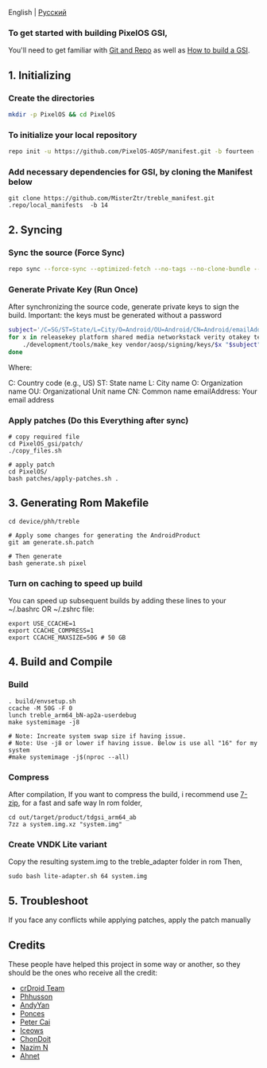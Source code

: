 English | [Русский](README-RU.md)
### To get started with building PixelOS GSI,
You'll need to get familiar with [Git and Repo](https://source.android.com/source/using-repo.html) as well as [How to build a GSI](https://github.com/phhusson/treble_experimentations/wiki/How-to-build-a-GSI%3F).

## 1. Initializing
### Create the directories

```bash
mkdir -p PixelOS && cd PixelOS
```

### To initialize your local repository

```bash
repo init -u https://github.com/PixelOS-AOSP/manifest.git -b fourteen --git-lfs
```
 

### Add necessary dependencies for GSI, by cloning the Manifest below
 
    git clone https://github.com/MisterZtr/treble_manifest.git .repo/local_manifests  -b 14
  

## 2. Syncing
### Sync the source (Force Sync)

```bash
repo sync --force-sync --optimized-fetch --no-tags --no-clone-bundle --prune -j$(nproc --all)
```

### Generate Private Key (Run Once)
After synchronizing the source code, generate private keys to sign the build. Important: the keys must be generated without a password

```bash
subject='/C=SG/ST=State/L=City/O=Android/OU=Android/CN=Android/emailAddress=limzhijian99@gmail.com'
for x in releasekey platform shared media networkstack verity otakey testkey sdk_sandbox bluetooth nfc; do \
    ./development/tools/make_key vendor/aosp/signing/keys/$x "$subject"; \
done
```
Where:

C: Country code (e.g., US) ST: State name L: City name O: Organization name OU: Organizational Unit name CN: Common name emailAddress: Your email address


### Apply patches (Do this Everything after sync)
 
```
# copy required file
cd PixelOS_gsi/patch/
./copy_files.sh

# apply patch
cd PixelOS/
bash patches/apply-patches.sh .
```

## 3. Generating Rom Makefile
 
 ```
cd device/phh/treble

# Apply some changes for generating the AndroidProduct
git am generate.sh.patch 

# Then generate
bash generate.sh pixel
 ```

### Turn on caching to speed up build

You can speed up subsequent builds by adding these lines to your ~/.bashrc OR ~/.zshrc file:

```
export USE_CCACHE=1
export CCACHE_COMPRESS=1
export CCACHE_MAXSIZE=50G # 50 GB
``` 

## 4. Build and Compile

### Build

 ```
. build/envsetup.sh
ccache -M 50G -F 0
lunch treble_arm64_bN-ap2a-userdebug
make systemimage -j8

# Note: Increate system swap size if having issue.
# Note: Use -j8 or lower if having issue. Below is use all "16" for my system
#make systemimage -j$(nproc --all)
 ```


### Compress

After compilation,
If you want to compress the build, i recommend use [7-zip](https://aur.archlinux.org/packages/7-zip), for a fast and safe way
In rom folder,

   ```
cd out/target/product/tdgsi_arm64_ab
7zz a system.img.xz "system.img"
   ```


### Create VNDK Lite variant

Copy the resulting system.img to the treble_adapter folder in rom
Then,

 ```
sudo bash lite-adapter.sh 64 system.img
 ```


## 5. Troubleshoot
 
If you face any conflicts while applying patches, apply the patch manually



## Credits
These people have helped this project in some way or another, so they should be the ones who receive all the credit:
- [crDroid Team](https://github.com/crdroidandroid)
- [Phhusson](https://github.com/phhusson)
- [AndyYan](https://github.com/AndyCGYan)
- [Ponces](https://github.com/ponces)
- [Peter Cai](https://github.com/PeterCxy)
- [Iceows](https://github.com/Iceows)
- [ChonDoit](https://github.com/ChonDoit)
- [Nazim N ](https://github.com/naz664)
- [Ahnet](https://github.com/ahnet-69)
